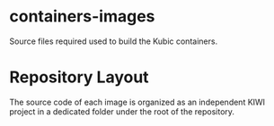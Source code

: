 # containers-images

Source files required used to build the Kubic containers.

# Repository Layout

The source code of each image is organized as an independent KIWI project
in a dedicated folder under the root of the repository.
